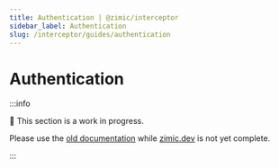 ```yaml
---
title: Authentication | @zimic/interceptor
sidebar_label: Authentication
slug: /interceptor/guides/authentication
---
```


# Authentication

:::info

🚧 This section is a work in progress.

Please use the [old documentation](https://github.com/zimicjs/zimic/wiki) while [zimic.dev](/) is not yet complete.

:::
